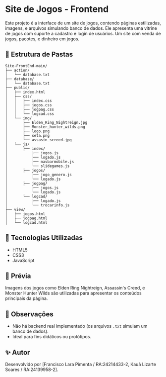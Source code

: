 # Site de Jogos - Frontend

Este projeto é a interface de um site de jogos, contendo páginas estilizadas, imagens, e arquivos simulando banco de dados. Ele apresenta uma vitrine de jogos com suporte a cadastro e login de usuários. Um site com venda de jogos, pacotes, e dinheiro em jogos.

## 📁 Estrutura de Pastas

```
Site-FrontEnd-main/
├── action/
│   └── database.txt
├── database/
│   └── database.txt
├── public/
│   ├── index.html
│   ├── css/
│   │   ├── index.css
│   │   ├── jogos.css
│   │   ├── jogpag.css
│   │   └── logcad.css
│   └── img/
│       ├── Elden_Ring_Nightreign.jpg
│       ├── Monster_hunter_wilds.png
│       ├── logo.png
│       ├── seta.png
│       └── assasin_screed.jpg
│   └── js/
│       ├── index/
│           ├── jogos.js
│           ├── logado.js
│           ├── navbarmobile.js
│           └── slidegames.js
│       ├── jogos/
│           ├── jogo_genero.js
│           └── logado.js
│       ├── jogpag/
│           ├── jogos.js
│           └── logado.js
│       └── logcad/
│           ├── logado.js
│           └── trocarinfo.js
├── view/
│   ├── jogos.html
│   ├── jogpag.html
│   └── logcad.html

```

## 🧰 Tecnologias Utilizadas

- HTML5
- CSS3
- JavaScript

## 📸 Prévia

Imagens dos jogos como Elden Ring Nightreign, Assassin's Creed, e Monster Hunter Wilds são utilizadas para apresentar os conteúdos principais da página.

## 📌 Observações

- Não há backend real implementado (os arquivos `.txt` simulam um banco de dados).
- Ideal para fins didáticos ou protótipos.

## ✨ Autor

Desenvolvido por [Francisco Lara Pimenta / RA:24214433-2, Kauâ Lizarte Soares / RA:24139958-2].
